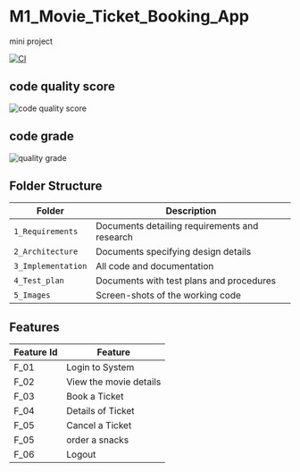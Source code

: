 # M1_Movie_Ticket_Booking_App
mini project


[![CI](https://github.com/prasanabala27/M1_Movie_Ticket_Booking_App/actions/workflows/built.yml/badge.svg)](https://github.com/prasanabala27/M1_Movie_Ticket_Booking_App/actions/workflows/built.yml)

## code quality score

![code quality score](https://api.codiga.io/project/31219/score/svg)

## code grade

![quality grade](https://api.codiga.io/project/31219/status/svg)

## Folder Structure
Folder             | Description
-------------------| -----------------------------------------
`1_Requirements`   | Documents detailing requirements and research
`2_Architecture`   | Documents specifying design details
`3_Implementation` | All code and documentation
`4_Test_plan`      | Documents with test plans and procedures
`5_Images`         | Screen-shots of the working code
##  Features
| Feature Id | Feature |
| -----------|---------|
|F_01| Login to System | |
|F_02|View the movie details |
|F_03| Book a Ticket |
|F_04| Details of Ticket |
|F_05| Cancel a Ticket |
|F_05| order a snacks |
|F_06| Logout |



